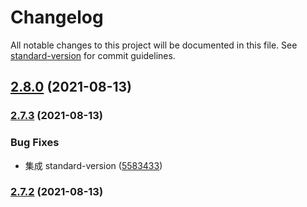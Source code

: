 # Changelog

All notable changes to this project will be documented in this file. See [standard-version](https://github.com/conventional-changelog/standard-version) for commit guidelines.

## [2.8.0](https://github.com/limaofeng/jfantasy-framework/compare/v2.7.3...v2.8.0) (2021-08-13)

### [2.7.3](https://github.com/limaofeng/jfantasy-framework/compare/v2.7.2...v2.7.3) (2021-08-13)


### Bug Fixes

* 集成 standard-version ([5583433](https://github.com/limaofeng/jfantasy-framework/commit/5583433c068329f3699b7bf174bec7ae1c9df262))

### [2.7.2](https://github.com/limaofeng/jfantasy-framework/compare/v0.8.3...v2.7.2) (2021-08-13)
